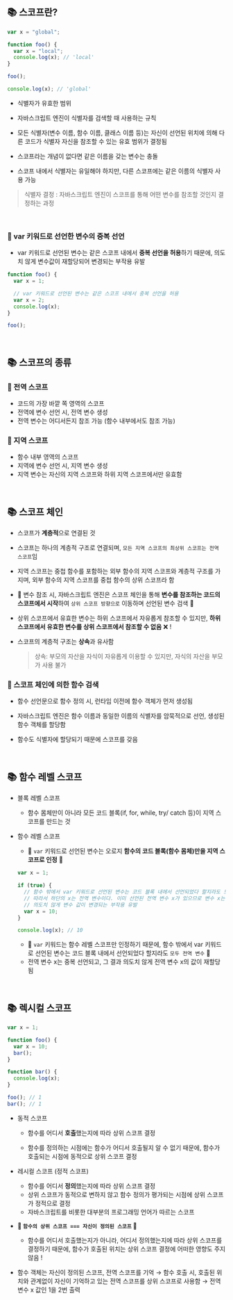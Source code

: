 ## 📚 스코프란?

```jsx
var x = "global";

function foo() {
  var x = "local";
  console.log(x); // 'local'
}

foo();

console.log(x); // 'global'
```

- 식별자가 유효한 범위

- 자바스크립트 엔진이 식별자를 검색할 때 사용하는 규칙
- 모든 식별자(변수 이름, 함수 이름, 클래스 이름 등)는 자신이 선언된 위치에 의해 다른 코드가 식별자 자신을 참조할 수 있는 유효 범위가 결정됨
- 스코프라는 개념이 없다면 같은 이름을 갖는 변수는 충돌
- 스코프 내에서 식별자는 유일해야 하지만, 다른 스코프에는 같은 이름의 식별자 사용 가능

> 식별자 결정
> : 자바스크립트 엔진이 스코프를 통해 어떤 변수를 참조할 것인지 결정하는 과정

<br />

### 🔖 var 키워드로 선언한 변수의 중복 선언

- var 키워드로 선언된 변수는 같은 스코프 내에서 **중복 선언을 허용**하기 때문에, 의도치 않게 변수값이 재할당되어 변경되는 부작용 유발

```jsx
function foo() {
  var x = 1;

  // var 키워드로 선언된 변수는 같은 스코프 내에서 중복 선언을 허용
  var x = 2;
  console.log(x);
}

foo();
```

<br />

## 📚 스코프의 종류

### 🔖 전역 스코프

- 코드의 가장 바깥 쪽 영역의 스코프
- 전역에 변수 선언 시, 전역 변수 생성
- 전역 변수는 어디서든지 참조 가능 (함수 내부에서도 참조 가능)

### 🔖 지역 스코프

- 함수 내부 영역의 스코프
- 지역에 변수 선언 시, 지역 변수 생성
- 지역 변수는 자신의 지역 스코프와 하위 지역 스코프에서만 유효함

<br />

## 📚 스코프 체인

- 스코프가 **계층적**으로 연결된 것
- 스코프는 하나의 계층적 구조로 연결되며, `모든 지역 스코프의 최상위 스코프는 전역 스코프`임
- 지역 스코프는 중첩 함수를 포함하는 외부 함수의 지역 스코프와 계층적 구조를 가지며, 외부 함수의 지역 스코프를 중첩 함수의 상위 스코프라 함
- 🌟 변수 참조 시, 자바스크립트 엔진은 스코프 체인을 통해 **변수를 참조하는 코드의 스코프에서 시작**하여 `상위 스코프 방향으로` 이동하며 선언된 변수 검색 🌟
- 상위 스코프에서 유효한 변수는 하위 스코프에서 자유롭게 참조할 수 있지만, **하위 스코프에서 유효한 변수를 상위 스코프에서 참조할 수 없음** ❌ !

- 스코프의 계층적 구조는 **상속**과 유사함
  > 상속: 부모의 자산을 자식이 자유롭게 이용할 수 있지만, 자식의 자산을 부모가 사용 불가

### 🔖 스코프 체인에 의한 함수 검색

- 함수 선언문으로 함수 정의 시, 런타임 이전에 함수 객체가 먼저 생성됨

- 자바스크립트 엔진은 함수 이름과 동일한 이름의 식별자를 암묵적으로 선언, 생성된 함수 객체를 할당함
- 함수도 식별자에 할당되기 때문에 스코프를 갖음

<br />

## 📚 함수 레벨 스코프

- 블록 레벨 스코프

  - 함수 몸체만이 아니라 모든 코드 블록(if, for, while, try/ catch 등)이 지역 스코프를 만드는 것

- 함수 레벨 스코프

  - 🌟 `var` 키워드로 선언된 변수는 오로지 **함수의 코드 블록(함수 몸체)만을 지역 스코프로 인정** 🌟

  ```jsx
  var x = 1;

  if (true) {
    // 함수 밖에서 var 키워드로 선언된 변수는 코드 블록 내에서 선언되었다 할지라도 모두 전역변수
    // 따라서 하단의 x는 전역 변수이다. 이미 선언된 전역 변수 x가 있으므로 변수 x는 중복 선언
    // 의도치 않게 변수 값이 변경되는 부작용 유발
    var x = 10;
  }

  console.log(x); // 10
  ```

  - 🌟 `var` 키워드는 함수 레벨 스코프만 인정하기 때문에, 함수 밖에서 var 키워드로 선언된 변수는 코드 블록 내에서 선언되었다 할지라도 `모두 전역 변수` 🌟
  - 전역 변수 x는 중복 선언되고, 그 결과 의도치 않게 전역 변수 x의 값이 재할당됨

<br />

## 📚 렉시컬 스코프

```jsx
var x = 1;

function foo() {
  var x = 10;
  bar();
}

function bar() {
  console.log(x);
}

foo(); // 1
bar(); // 1
```

- 동적 스코프

  - 함수를 어디서 **호출**했는지에 따라 상위 스코프 결정

  - 함수를 정의하는 시점에는 함수가 어디서 호출될지 알 수 없기 때문에, 함수가 호출되는 시점에 동적으로 상위 스코프 결정

- 레시컬 스코프 (정적 스코프)
  - 함수를 어디서 **정의**했는지에 따라 상위 스코프 결정
  - 상위 스코프가 동적으로 변하지 않고 함수 정의가 평가되는 시점에 상위 스코프가 정적으로 결정
  - 자바스크립트를 비롯한 대부분의 프로그래밍 언어가 따르는 스코프
- **🌟 `함수의 상위 스코프 === 자신이 정의된 스코프` 🌟**
  - 함수를 어디서 호출했는지가 아니라, 어디서 정의했는지에 따라 상위 스코프를 결정하기 때문에, 함수가 호출된 위치는 상위 스코프 결정에 어떠한 영향도 주지 않음 !
- 함수 객체는 자신이 정의된 스코프, 전역 스코프를 기억 → 함수 호출 시, 호출된 위치와 관계없이 자신이 기억하고 있는 전역 스코프를 상위 스코프로 사용함 → 전역 변수 x 값인 1을 2번 출력
